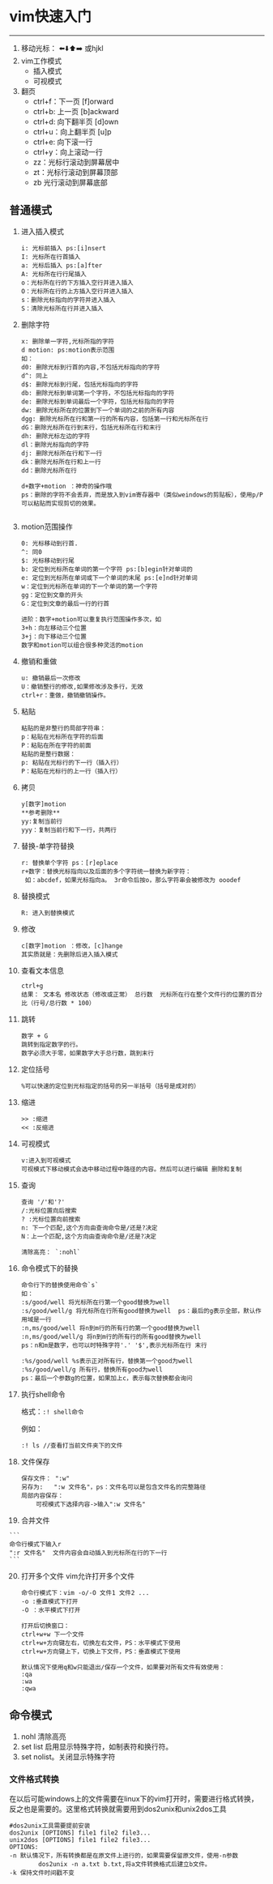 

# vim快速入门

***



1. 移动光标：  ⬅️⬇️⬆️➡️ 或hjkl 
2. vim工作模式
   * 插入模式
   * 可视模式
3. 翻页
   * ctrl+f：下一页 [f]orward
   * ctrl+b: 上一页 [b]ackward
   * ctrl+d: 向下翻半页 [d]own
   * ctrl+u：向上翻半页 [u]p
   * ctrl+e: 向下滚一行
   * ctrl+y：向上滚动一行 
   * zz：光标行滚动到屏幕居中
   * zt：光标行滚动到屏幕顶部
   * zb 光行滚动到屏幕底部

## 普通模式

1. 进入插入模式

   ```
   i: 光标前插入 ps:[i]nsert
   I: 光标所在行首插入
   a: 光标后插入 ps:[a]fter
   A: 光标所在行行尾插入
   o：光标所在行的下方插入空行并进入插入
   O：光标所在行的上方插入空行并进入插入
   s：删除光标指向的字符并进入插入
   S：清除光标所在行并进入插入
   ```

   

2. 删除字符

   ```
   x: 删除单一字符,光标所指的字符
   d motion: ps:motion表示范围
   如：
   d0: 删除光标到行首的内容,不包括光标指向的字符
   d^: 同上
   d$: 删除光标到行尾，包括光标指向的字符
   db: 删除光标到单词第一个字符，不包括光标指向的字符
   de: 删除光标到单词最后一个字符，包括光标指向的字符
   dw: 删除光标所在的位置到下一个单词的之前的所有内容
   dgg: 删除光标所在行和第一行的所有内容，包括第一行和光标所在行
   dG：删除光标所在行到末行，包括光标所在行和末行
   dh: 删除光标左边的字符
   dl：删除光标指向的字符
   dj: 删除光标所在行和下一行
   dk：删除光标所在行和上一行
   dd：删除光标所在行
   
   d+数字+motion ：神奇的操作哦
   ps：删除的字符不会丢弃，而是放入到vim寄存器中（类似weindows的剪贴板），使用p/P可以粘贴而实现剪切的效果。
     
   ```

3. motion范围操作

   ```
   0: 光标移动到行首.
   ^: 同0
   $: 光标移动到行尾
   b: 定位到光标所在单词的第一个字符 ps:[b]egin针对单词的
   e: 定位到光标所在单词或下一个单词的末尾 ps:[e]nd针对单词
   w：定位到光标所在单词的下一个单词的第一个字符 
   gg：定位到文章的开头
   G：定位到文章的最后一行的行首
   
   进阶：数字+motion可以重复执行范围操作多次，如
   3+h：向左移动三个位置
   3+j：向下移动三个位置
   数字和motion可以组合很多种灵活的motion
   ```

   

4. 撤销和重做

   ```
   u: 撤销最后一次修改
   U：撤销整行的修改,如果修改涉及多行，无效
   ctrl+r：重做，撤销撤销操作。
   ```

   

5. 粘贴

   ```
   粘贴的是非整行的局部字符串：
   p：粘贴在光标所在字符的后面
   P：粘贴在所在字符的前面
   粘贴的是整行数据：
   p: 粘贴在光标行的下一行（插入行）
   P：粘贴在光标行的上一行（插入行）
   ```

   

6. 拷贝

   ```
   y[数字]motion
   **参考删除**
   yy:复制当前行
   yyy：复制当前行和下一行，共两行
   ```

   

7. 替换-单字符替换

   ```
   r: 替换单个字符 ps：[r]eplace
   r+数字：替换光标指向以及后面的多个字符统一替换为新字符：
   	如：abcdef，如果光标指向a。 3r命令后按o，那么字符串会被修改为 ooodef
   ```

   

8. 替换模式

   ```
   R: 进入到替换模式
   ```

   

9. 修改

   ```
   c[数字]motion ：修改，[c]hange
   其实质就是：先删除后进入插入模式
   
   ```

   

10. 查看文本信息

    ```
    ctrl+g
    结果： 文本名 修改状态（修改或正常） 总行数  光标所在行在整个文件行的位置的百分比（行号/总行数 * 100）
    ```

    

11. 跳转

    ```
    数字 + G
    跳转到指定数字的行。
    数字必须大于零，如果数字大于总行数，跳到末行
    ```

    

12. 定位括号

    ```
    %可以快速的定位到光标指定的括号的另一半括号（括号是成对的）
    
    ```

    

13. 缩进

    ```
    >> :缩进
    << :反缩进
    ```

    

14. 可视模式

    ```
    v:进入到可视模式
    可视模式下移动模式会选中移动过程中路径的内容。然后可以进行编辑 删除和复制
    ```

    

15. 查询

    ```
    查询 '/'和'?'
    /:光标位置向后搜索
    ? :光标位置向前搜索
    n: 下一个匹配,这个方向由查询命令是/还是?决定
    N：上一个匹配,这个方向由查询命令是/还是?决定
    
    清除高亮： `:nohl`
    ```

    

16. 命令模式下的替换

    ```
    命令行下的替换使用命令`s`
    如：
    :s/good/well 将光标所在行第一个good替换为well
    :s/good/well/g 将光标所在行所有good替换为well  ps：最后的g表示全部，默认作用域是一行
    :n,ms/good/well 将n到m行的所有行的第一个good替换为well
    :n,ms/good/well/g 将n到m行的所有行的所有good替换为well
    ps：n和m是数字，也可以时特殊字符'.' '$',表示光标所在行 末行
    
    :%s/good/well %s表示正对所有行，替换第一个good为well
    :%s/good/well/g 所有行，替换所有good为well
    ps：最后一个参数g的位置，如果加上c，表示每次替换都会询问
    
    ```

    

17. 执行shell命令

    格式：`:! shell命令`

    例如：

    ```
    :! ls //查看打当前文件夹下的文件
    ```

    

18. 文件保存

    ```
    保存文件： ":w"
    另存为:   ":w 文件名"，ps：文件名可以是包含文件名的完整路径
    局部内容保存：
    	可视模式下选择内容->输入":w 文件名"
    ```

    

19.  合并文件

    ```
    命令行模式下输入r
    ":r 文件名"  文件内容会自动插入到光标所在行的下一行
    ```

20. 打开多个文件
    vim允许打开多个文件

    ```
    命令行模式下：vim -o/-O 文件1 文件2 ...
    -o :垂直模式下打开
    -O ：水平模式下打开
    
    打开后切换窗口：
    ctrl+w+w 下一个文件
    ctrl+w+方向键左右，切换左右文件，PS：水平模式下使用
    ctrl+w+方向键上下，切换上下文件，PS：垂直模式下使用
    
    默认情况下使用q和w只能退出/保存一个文件，如果要对所有文件有效使用：
    :qa
    :wa
    :qwa
    ```


## 命令模式

1. nohl 清除高亮
2. set list 启用显示特殊字符，如制表符和换行符。
3. set nolist。关闭显示特殊字符

### 文件格式转换

在以后可能windows上的文件需要在linux下的vim打开时，需要进行格式转换，反之也是需要的。这里格式转换就需要用到dos2unix和unix2dos工具

```shell
#dos2unix工具需要提前安装
dos2unix [OPTIONS] file1 file2 file3...
unix2dos [OPTIONS] file1 file2 file3...
OPTIONS:
-n 默认情况下，所有转换都是在原文件上进行的，如果需要保留原文件，使用-n参数
		dos2unix -n a.txt b.txt,将a文件转换格式后建立b文件。
-k 保持文件时间戳不变
```

